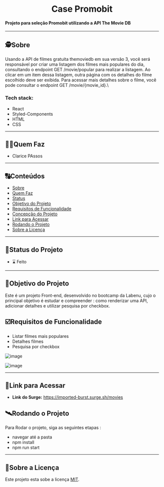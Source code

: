 

<h1 align="center">
Case Promobit
</h1>

<h4 align="left">
  Projeto para seleção Promobit utilizando a API The Movie DB
</h4>

---

##  🕵Sobre

Usando a API de filmes gratuita themoviedb em sua versão 3, você será responsável por criar uma listagem dos filmes mais populares do dia, 
consultando o endpoint GET /movie/popular para realizar a listagem. Ao clicar em um item dessa listagem, outra página com os detalhes do filme escolhido deve ser exibida. 
Para acessar mais detalhes sobre o filme, você pode consultar o endpoint GET /movie/{movie_id}.\

### Tech stack:

- React
- Styled-Components
- HTML
- CSS

---

##  👩🏾Quem Faz 

- Clarice PAssos

---
##  🔠Conteúdos

<!--ts-->
   * [Sobre](#sobre)
   * [Quem Faz](#-quem-faz)
   * [Status](#status)
   * [Objetivo do Projeto](#objetivo-do-projeto)
   * [Requisitos de Funcionalidade](#requisitos-de-funcionalidade)
   * [Concepção do Projeto](#concepcao-do-projeto)
   * [Link para Acessar](#link-para-acessar)
   * [Rodando o Projeto](#rodando-o-projeto)
   * [Sobre a Licença](#sobre-a-licença)
<!--te-->


---
##  🧭Status do Projeto


 - ⌛ Feito

---

##  🎯Objetivo do Projeto
Este é um projeto Front-end, desenvolvido no bootcamp da Labenu, cujo o principal objetivo é estudar e compreender : como renderizar uma API, adicionar detalhes e utilizar pesquisa por checkbox. 


## ☑️Requisitos de Funcionalidade

- Listar filmes mais populares
- Detalhes filmes
- Pesquisa por checkbox

![image](https://user-images.githubusercontent.com/85196359/155611837-4213b525-46c9-408a-ab82-97f781e4724d.png)

![image](https://user-images.githubusercontent.com/85196359/155611866-2b8fba38-67c6-4c94-88fc-7597508a33a9.png)


---

## 🔗Link para Acessar

- **Link do Surge:** https://imported-burst.surge.sh/movies


## 🛰Rodando o Projeto

Para Rodar o projeto, siga as seguintes etapas :

- navegar até a pasta
- npm install
- npm run start


---

## 📝Sobre a Licença

Este projeto esta sobe a licença [MIT](./LICENSE).


